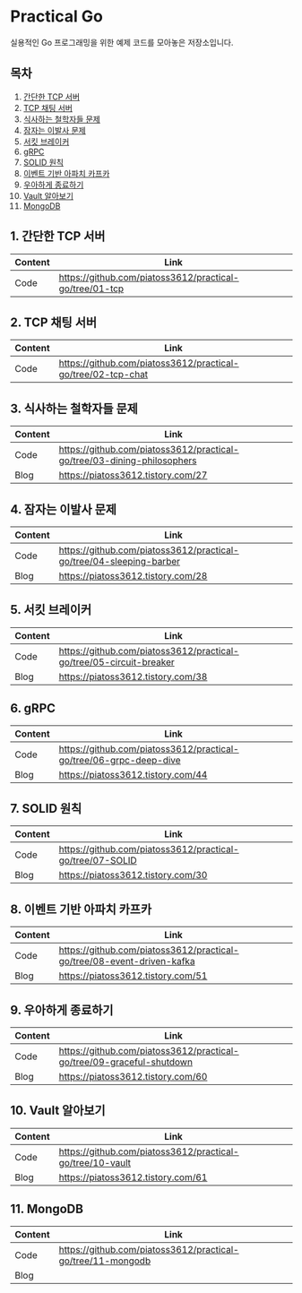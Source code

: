 # Practical Go

실용적인 Go 프로그래밍을 위한 예제 코드를 모아놓은 저장소입니다.

## 목차

1. [간단한 TCP 서버](#1-간단한-tcp-서버)
2. [TCP 채팅 서버](#2-tcp-채팅-서버)
3. [식사하는 철학자들 문제](#3-식사하는-철학자들-문제)
4. [잠자는 이발사 문제](#4-잠자는-이발사-문제)
5. [서킷 브레이커](#5-서킷-브레이커)
6. [gRPC](#6-grpc)
7. [SOLID 원칙](#7-solid-원칙)
8. [이벤트 기반 아파치 카프카](#8-이벤트-기반-아파치-카프카)
9. [우아하게 종료하기](#9-우아하게-종료하기)
10. [Vault 알아보기](#10-vault-알아보기)
11. [MongoDB](#11-mongodb)

## 1. 간단한 TCP 서버

|Content|Link|
|---|---|
|Code|https://github.com/piatoss3612/practical-go/tree/01-tcp|

## 2. TCP 채팅 서버

|Content|Link|
|---|---|
|Code|https://github.com/piatoss3612/practical-go/tree/02-tcp-chat|

## 3. 식사하는 철학자들 문제

|Content|Link|
|---|---|
|Code|https://github.com/piatoss3612/practical-go/tree/03-dining-philosophers|
|Blog|https://piatoss3612.tistory.com/27|

## 4. 잠자는 이발사 문제

|Content|Link|
|---|---|
|Code|https://github.com/piatoss3612/practical-go/tree/04-sleeping-barber|
|Blog|https://piatoss3612.tistory.com/28|

## 5. 서킷 브레이커

|Content|Link|
|---|---|
|Code|https://github.com/piatoss3612/practical-go/tree/05-circuit-breaker|
|Blog|https://piatoss3612.tistory.com/38|

## 6. gRPC

|Content|Link|
|---|---|
|Code|https://github.com/piatoss3612/practical-go/tree/06-grpc-deep-dive|
|Blog|https://piatoss3612.tistory.com/44|

## 7. SOLID 원칙

|Content|Link|
|---|---|
|Code|https://github.com/piatoss3612/practical-go/tree/07-SOLID|
|Blog|https://piatoss3612.tistory.com/30|

## 8. 이벤트 기반 아파치 카프카

|Content|Link|
|---|---|
|Code|https://github.com/piatoss3612/practical-go/tree/08-event-driven-kafka|
|Blog|https://piatoss3612.tistory.com/51|

## 9. 우아하게 종료하기

|Content|Link|
|---|---|
|Code|https://github.com/piatoss3612/practical-go/tree/09-graceful-shutdown|
|Blog|https://piatoss3612.tistory.com/60|

## 10. Vault 알아보기

|Content|Link|
|---|---|
|Code|https://github.com/piatoss3612/practical-go/tree/10-vault|
|Blog|https://piatoss3612.tistory.com/61|

## 11. MongoDB

|Content|Link|
|---|---|
|Code|https://github.com/piatoss3612/practical-go/tree/11-mongodb|
|Blog||